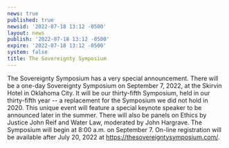 ```yaml
---
news: true
published: true
newsid: '2022-07-18 13:12 -0500'
layout: news
publish: '2022-07-18 13:12 -0500'
expire: '2022-07-18 13:12 -0500'
system: false
title: The Sovereignty Symposium
---
```

The Sovereignty Symposium has a very special announcement.  There will be a one-day Sovereignty Symposium on September 7, 2022, at the Skirvin Hotel in Oklahoma City. It will be our thirty-fifth Symposium, held in our thirty-fifth year -- a replacement for the Symposium we did not hold in 2020.  This unique event will feature a special keynote speaker to be announced later in the summer.  There will also be panels on Ethics by Justice John Reif and Water Law, moderated by John Hargrave. The Symposium will begin at 8:00 a.m. on September 7.  On-line registration will be available after July 20, 2022 at https://thesovereigntysymposium.com/.